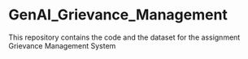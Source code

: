 # GenAI_Grievance_Management
This repository contains the code and the dataset for the assignment Grievance Management System
